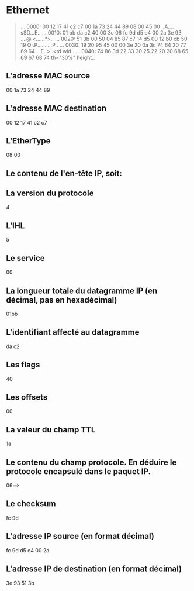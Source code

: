 # Ethernet
> ... 0000: 00 12 17 41 c2 c7 00 1a 73 24 44 89 08 00 45 00 ..A.... s$D...E..
> ... 0010: 01 bb da c2 40 00 3c 06 fc 9d d5 e4 00 2a 3e 93 ....@.<......*>..
> ... 0020: 51 3b 00 50 04 85 87 c7 14 d5 00 12 b0 cb 50 19 Q;.P..........P..
> ... 0030: 19 20 95 45 00 00 3e 20 0a 3c 74 64 20 77 69 64 . .E..> .<td wid..
> ... 0040: 74 86 3d 22 33 30 25 22 20 20 68 65 69 67 68 74 th="30%" height..

## L'adresse MAC source
 00 1a 73 24 44 89
## L'adresse MAC destination
00 12 17 41 c2 c7 
## L'EtherType
08 00
## Le contenu de l'en-tête IP, soit:

##   La version du protocole
4
##   L'IHL
5
##   Le service
00
##   La longueur totale du datagramme IP (en décimal, pas en hexadécimal)
01bb
##   L'identifiant affecté au datagramme
da c2
##   Les flags
40
##   Les offsets
00
##   La valeur du champ TTL
1a
##   Le contenu du champ protocole. En déduire le protocole encapsulé dans le paquet IP.
06==>
##   Le checksum
fc 9d
##   L'adresse IP source (en format décimal)
fc 9d d5 e4 00 2a
##   L'adresse IP de destination (en format décimal)
3e 93 51 3b
